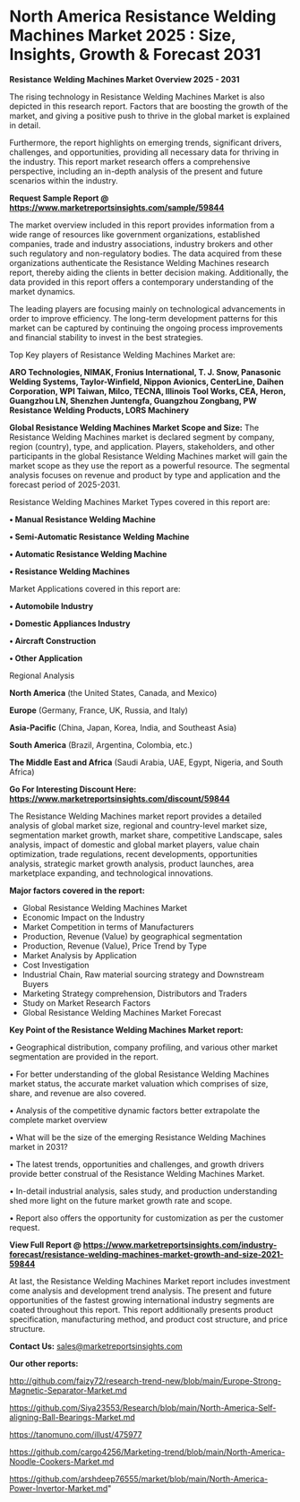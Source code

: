 # North America Resistance Welding Machines Market 2025 : Size, Insights, Growth & Forecast 2031

<Strong> Resistance Welding Machines Market Overview 2025 - 2031</strong>

The rising technology in Resistance Welding Machines Market is also depicted in this research report. Factors that are boosting the growth of the market, and giving a positive push to thrive in the global market is explained in detail.

Furthermore, the report highlights on emerging trends, significant drivers, challenges, and opportunities, providing all necessary data for thriving in the industry. This report market research offers a comprehensive perspective, including an in-depth analysis of the present and future scenarios within the industry.

<strong>Request Sample Report @ <a href=https://www.marketreportsinsights.com/sample/59844>https://www.marketreportsinsights.com/sample/59844</a></strong>

The market overview included in this report provides information from a wide range of resources like government organizations, established companies, trade and industry associations, industry brokers and other such regulatory and non-regulatory bodies. The data acquired from these organizations authenticate the Resistance Welding Machines research report, thereby aiding the clients in better decision making. Additionally, the data provided in this report offers a contemporary understanding of the market dynamics.

The leading players are focusing mainly on technological advancements in order to improve efficiency. The long-term development patterns for this market can be captured by continuing the ongoing process improvements and financial stability to invest in the best strategies.

Top Key players of Resistance Welding Machines Market are:

<strong>ARO Technologies, NIMAK, Fronius International, T. J. Snow, Panasonic Welding Systems, Taylor-Winfield, Nippon Avionics, CenterLine, Daihen Corporation, WPI Taiwan, Milco, TECNA, Illinois Tool Works, CEA, Heron, Guangzhou LN, Shenzhen Juntengfa, Guangzhou Zongbang, PW Resistance Welding Products, LORS Machinery</strong>

<strong><b>Global Resistance Welding Machines Market Scope and Size:</b></strong>
The Resistance Welding Machines market is declared segment by company, region (country), type, and application. Players, stakeholders, and other participants in the global Resistance Welding Machines market will gain the market scope as they use the report as a powerful resource. The segmental analysis focuses on revenue and product by type and application and the forecast period of 2025-2031.

Resistance Welding Machines Market Types covered in this report are:

<strong>• Manual Resistance Welding Machine

• Semi-Automatic Resistance Welding Machine

• Automatic Resistance Welding Machine

• Resistance Welding Machines</strong>

Market Applications covered in this report are:

<strong>• Automobile Industry

• Domestic Appliances Industry

• Aircraft Construction

• Other Application</strong> 

Regional Analysis

<strong>North America</strong> (the United States, Canada, and Mexico)

<strong>Europe</strong> (Germany, France, UK, Russia, and Italy)

<strong>Asia-Pacific</strong> (China, Japan, Korea, India, and Southeast Asia)

<strong>South America</strong> (Brazil, Argentina, Colombia, etc.)

<strong>The Middle East and Africa</strong> (Saudi Arabia, UAE, Egypt, Nigeria, and South Africa)

<strong>Go For Interesting Discount Here: <a href=https://www.marketreportsinsights.com/discount/59844>https://www.marketreportsinsights.com/discount/59844</a></strong>

The Resistance Welding Machines market report provides a detailed analysis of global market size, regional and country-level market size, segmentation market growth, market share, competitive Landscape, sales analysis, impact of domestic and global market players, value chain optimization, trade regulations, recent developments, opportunities analysis, strategic market growth analysis, product launches, area marketplace expanding, and technological innovations.

<strong><b>Major factors covered in the report:</b></strong>
<ul>
  <li>Global Resistance Welding Machines Market </li>
  <li>Economic Impact on the Industry</li>
  <li>Market Competition in terms of Manufacturers</li>
  <li>Production, Revenue (Value) by geographical segmentation</li>
  <li>Production, Revenue (Value), Price Trend by Type</li>
  <li>Market Analysis by Application</li>
  <li>Cost Investigation</li>
  <li>Industrial Chain, Raw material sourcing strategy and Downstream Buyers</li>
  <li>Marketing Strategy comprehension, Distributors and Traders</li>
  <li>Study on Market Research Factors</li>
  <li>Global Resistance Welding Machines Market Forecast</li>
</ul>

<strong><b>Key Point of the Resistance Welding Machines Market report:</b></strong>

• Geographical distribution, company profiling, and various other market segmentation are provided in the report.

• For better understanding of the global Resistance Welding Machines market status, the accurate market valuation which comprises of size, share, and revenue are also covered.

• Analysis of the competitive dynamic factors better extrapolate the complete market overview

• What will be the size of the emerging Resistance Welding Machines market in 2031?

• The latest trends, opportunities and challenges, and growth drivers provide better construal of the Resistance Welding Machines Market.

• In-detail industrial analysis, sales study, and production understanding shed more light on the future market growth rate and scope.

• Report also offers the opportunity for customization as per the customer request.

<strong><b>View Full Report @ <a href=https://www.marketreportsinsights.com/industry-forecast/resistance-welding-machines-market-growth-and-size-2021-59844>https://www.marketreportsinsights.com/industry-forecast/resistance-welding-machines-market-growth-and-size-2021-59844</a></b></strong>


At last, the Resistance Welding Machines Market report includes investment come analysis and development trend analysis. The present and future opportunities of the fastest growing international industry segments are coated throughout this report. This report additionally presents product specification, manufacturing method, and product cost structure, and price structure.

<strong>Contact Us:</strong>
sales@marketreportsinsights.com

<strong>Our other reports:</strong>

<a href=http://github.com/faizy72/research-trend-new/blob/main/Europe-Strong-Magnetic-Separator-Market.md>http://github.com/faizy72/research-trend-new/blob/main/Europe-Strong-Magnetic-Separator-Market.md</a>

<a href=https://github.com/Siya23553/Research/blob/main/North-America-Self-aligning-Ball-Bearings-Market.md>https://github.com/Siya23553/Research/blob/main/North-America-Self-aligning-Ball-Bearings-Market.md</a>

<a href=https://tanomuno.com/illust/475977>https://tanomuno.com/illust/475977</a>

<a href=https://github.com/cargo4256/Marketing-trend/blob/main/North-America-Noodle-Cookers-Market.md>https://github.com/cargo4256/Marketing-trend/blob/main/North-America-Noodle-Cookers-Market.md</a>

<a href=https://github.com/arshdeep76555/market/blob/main/North-America-Power-Invertor-Market.md>https://github.com/arshdeep76555/market/blob/main/North-America-Power-Invertor-Market.md</a>"
